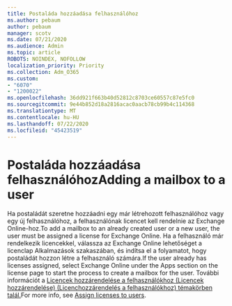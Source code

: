 ```yaml
---
title: Postaláda hozzáadása felhasználóhoz
ms.author: pebaum
author: pebaum
manager: scotv
ms.date: 07/21/2020
ms.audience: Admin
ms.topic: article
ROBOTS: NOINDEX, NOFOLLOW
localization_priority: Priority
ms.collection: Adm_O365
ms.custom:
- "6070"
- "1200022"
ms.openlocfilehash: 36dd921f663b40d52812c8703ce60557c87e5fc0
ms.sourcegitcommit: 9e44b852d18a2816acac0aacb78cb99b4c114368
ms.translationtype: MT
ms.contentlocale: hu-HU
ms.lasthandoff: 07/22/2020
ms.locfileid: "45423519"
---
```

# <a name="adding-a-mailbox-to-a-user"></a><span data-ttu-id="68593-102">Postaláda hozzáadása felhasználóhoz</span><span class="sxs-lookup"><span data-stu-id="68593-102">Adding a mailbox to a user</span></span>

<span data-ttu-id="68593-103">Ha postaládát szeretne hozzáadni egy már létrehozott felhasználóhoz vagy egy új felhasználóhoz, a felhasználónak licencet kell rendelnie az Exchange Online-hoz.</span><span class="sxs-lookup"><span data-stu-id="68593-103">To add a mailbox to an already created user or a new user, the user must be assigned a license for Exchange Online.</span></span> <span data-ttu-id="68593-104">Ha a felhasználó már rendelkezik licencekkel, válassza az Exchange Online lehetőséget a licenclap Alkalmazások szakaszában, és indítsa el a folyamatot, hogy postaládát hozzon létre a felhasználó számára.</span><span class="sxs-lookup"><span data-stu-id="68593-104">If the user already has licenses assigned, select Exchange Online under the Apps section on the license page to start the process to create a mailbox for the user.</span></span> <span data-ttu-id="68593-105">További információt a [Licencek hozzárendelése a felhasználókhoz (Licencek hozzárendelése) (Licenchozzárendelés a felhasználókhoz) témakörben talál.](https://docs.microsoft.com/microsoft-365/admin/manage/assign-licenses-to-users)</span><span class="sxs-lookup"><span data-stu-id="68593-105">For more info, see [Assign licenses to users](https://docs.microsoft.com/microsoft-365/admin/manage/assign-licenses-to-users).</span></span>